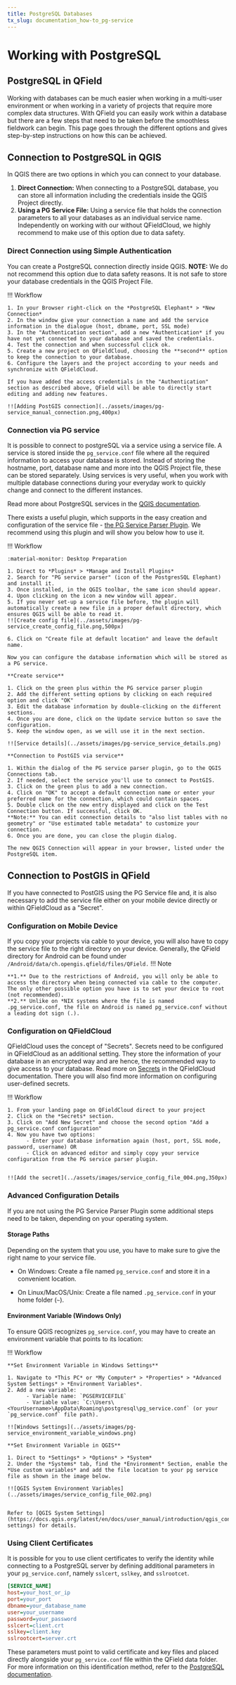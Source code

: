 ```yaml
---
title: PostgreSQL Databases
tx_slug: documentation_how-to_pg-service
---
```

# Working with PostgreSQL

## PostgreSQL in QField

Working with databases can be much easier when working in a multi-user environment or when working in a variety of projects that require more complex data structures.
With QField you can easily work within a database but there are a few steps that need to be taken before the smoothless fieldwork can begin.
This page goes through the different options and gives step-by-step instructions on how this can be achieved.

## Connection to PostgreSQL in QGIS

In QGIS there are two options in which you can connect to your database.

1. **Direct Connection:** When connecting to a PostgreSQL database, you can store all information including the credentials inside the QGIS Project directly.
2. **Using a PG Service File:** Using a service file that holds the connection parameters to all your databases as an individual service name.
Independently on working with our without QFieldCloud, we highly recommend to make use of this option due to data safety.

### Direct Connection using Simple Authentication

You can create a PostgreSQL connection directly inside QGIS.
**NOTE:** We do not recommend this option due to data safety reasons.
It is not safe to store your database credentials in the QGIS Project File.

!!! Workflow

    1. In your Browser right-click on the *PostgreSQL Elephant* > *New Connection*
    2. In the window give your connection a name and add the service information in the dialogue (host, dbname, port, SSL mode)
    3. In the "Authentication section", add a new *Authentication* if you have not yet connected to your database and saved the credentials.
    4. Test the connection and when successful click ok.
    5. Create a new project on QFieldCloud, choosing the **second** option to keep the connection to your database.
    6. Configure the layers and the project according to your needs and synchronize with QFieldCloud.

    If you have added the access credentials in the "Authentication" section as described above, QField will be able to directly start editing and adding new features.

    !![Adding PostGIS connection](../assets/images/pg-service_manual_connection.png,400px)

### Connection via PG service

It is possible to connect to postgreSQL via a service using a service file.
A service is stored inside the `pg_service.conf` file where all the required information to access your database is stored.
Instead of storing the hostname, port, database name and more into the QGIS Project file, these can be stored separately.
Using services is very useful, when you work with multiple database connections during your everyday work to quickly change and connect to the different instances.

Read more about PostgreSQL services in the [QGIS documentation](https://docs.qgis.org/latest/en/docs/user_manual/managing_data_source/opening_data.html#postgresql-service-connection-file).

There exists a useful plugin, which supports in the easy creation and configuration of the service file - [the PG Service Parser Plugin](https://github.com/opengisch/qgis-pg-service-parser-plugin).
We recommend using this plugin and will show you below how to use it.

!!! Workflow

    :material-monitor: Desktop Preparation

    1. Direct to *Plugins* > *Manage and Install Plugins*
    2. Search for "PG service parser" (icon of the PostgresSQL Elephant) and install it.
    3. Once installed, in the QGIS toolbar, the same icon should appear.
    4. Upon clicking on the icon a new window will appear.
    5. If you never set-up a service file before, the plugin will automatically create a new file in a proper default directory, which ensures QGIS will be able to read it.
    !![Create config file](../assets/images/pg-service_create_config_file.png,500px)

    6. Click on "Create file at default location" and leave the default name.

    Now you can configure the database information which will be stored as a PG service.

    **Create service**

    1. Click on the green plus within the PG service parser plugin
    2. Add the different setting options by clicking on each required option and click "OK"
    3. Edit the database information by double-clicking on the different sections.
    4. Once you are done, click on the Update service button so save the configuration.
    5. Keep the window open, as we will use it in the next section.

    !![Service details](../assets/images/pg-service_service_details.png)

    **Connection to PostGIS via service**

    1. Within the dialog of the PG service parser plugin, go to the QGIS Connections tab.
    2. If needed, select the service you'll use to connect to PostGIS.
    3. Click on the green plus to add a new connection.
    4. Click on "OK" to accept a default connection name or enter your preferred name for the connection, which could contain spaces.
    5. Double click on the new entry displayed and click on the Test Connection button. If successful, click OK.
    **Note:** You can edit connection details to "also list tables with no geometry" or "Use estimated table metadata" to customize your connection.
    6. Once you are done, you can close the plugin dialog.

    The new QGIS Connection will appear in your browser, listed under the PostgreSQL item.

## Connection to PostGIS in QField

If you have connected to PostGIS using the PG Service file and, it is also necessary to add the service file either on your mobile device directly or within QFieldCloud as a "Secret".

### Configuration on Mobile Device

If you copy your projects via cable to your device, you will also have to copy the service file to the right directory on your device.
Generally, the QField directory for Android can be found under `/Android/data/ch.opengis.qfield/files/QField.`
!!! Note

    **1.** Due to the restrictions of Android, you will only be able to access the directory when being connected via cable to the computer.
    The only other possible option you have is to set your device to root (not recommended).
    **2.** Unlike on *NIX systems where the file is named .pg_service.conf, the file on Android is named pg_service.conf without a leading dot sign (.).

### Configuration on QFieldCloud

QFieldCloud uses the concept of "Secrets".
Secrets need to be configured in QFieldCloud as an additional setting.
They store the information of your database in an encrypted way and are hence, the recommended way to give access to your database.
Read more on [Secrets](../reference/qfieldcloud/secrets.md) in the QFieldCloud documentation.
There you will also find more information on configuring user-defined secrets.

!!! Workflow

    1. From your landing page on QFieldCloud direct to your project
    2. Click on the *Secrets* section.
    3. Click on "Add New Secret" and choose the second option "Add a pg_service.conf configuration"
    4. Now you have two options:
          - Enter your database information again (host, port, SSL mode, password, username) OR
          - Click on advanced editor and simply copy your service configuration from the PG service parser plugin.


    !![Add the secret](../assets/images/service_config_file_004.png,350px)

### Advanced Configuration Details

If you are not using the PG Service Parser Plugin some additional steps need to be taken, depending on your operating system.

#### Storage Paths

Depending on the system that you use, you have to make sure to give the right name to your service file.

   - On Windows:
     Create a file named `pg_service.conf` and store it in a convenient location.

   - On Linux/MacOS/Unix:
     Create a file named `.pg_service.conf` in your home folder (`~`).

#### Environment Variable (Windows Only)

   To ensure QGIS recognizes `pg_service.conf`, you may have to create an environment variable that points to its location:

!!! Workflow

    **Set Environment Variable in Windows Settings**

    1. Navigate to *This PC* or *My Computer* > *Properties* > *Advanced System Settings* > *Environment Variables*.
    2. Add a new variable:
          - Variable name: `PGSERVICEFILE`
          - Variable value: `C:\Users\<YourUsername>\AppData\Roaming\postgresql\pg_service.conf` (or your `pg_service.conf` file path).

    !![Windows Settings](../assets/images/pg-service_environment_variable_windows.png)

    **Set Environment Variable in QGIS**

    1. Direct to *Settings* > *Options* > *System*
    2. Under the *Systems* tab, find the *Environment* Section, enable the *Use custom variables* and add the file location to your pg service file as shown in the image below.

    !![QGIS System Environment Variables](../assets/images/service_config_file_002.png)


    Refer to [QGIS System Settings](https://docs.qgis.org/latest/en/docs/user_manual/introduction/qgis_configuration.html#system-settings) for details.

### Using Client Certificates

It is possible for you to use client certificates to verify the identity while connecting to a PostgreSQL server by defining additional parameters in your `pg_service.conf`, namely `sslcert`, `sslkey`, and `sslrootcet`.

   ```ini
   [SERVICE_NAME]
   host=your_host_or_ip
   port=your_port
   dbname=your_database_name
   user=your_username
   password=your_password
   sslcert=client.crt
   sslkey=client.key
   sslrootcert=server.crt
   ```

These parameters must point to valid certificate and key files and placed directly alongside your `pg_service.conf` file within the QField data folder. For more information on this identification method, refer to the [PostgreSQL documentation](https://www.postgresql.org/docs/current/libpq-ssl.html#LIBPQ-SSL-CLIENTCERT).
